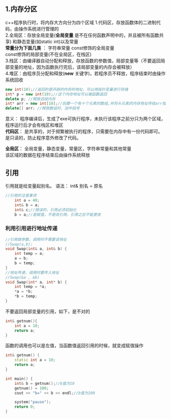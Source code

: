 ## 1.内存分区
c++程序执行时，将内存大方向分为四个区域
1.代码区，存放函数体的二进制代码，由操作系统进行管理的  
2.全局区：存放全局变量(__全局变量__ 是不在任何函数声明中的，并且被所有函数共享) 和静态变量(如static int)以及常量  
__常量分为下面几类__ ：
字符串常量 
const修饰的全局变量  
const修饰的局部变量(不在全局区，在栈区)  
3.栈区：由编译器自动分配和释放，存放函数的参数值，局部变量等（不要返回局部变量的地址，因为函数执行完后，该局部变量的内存会被释放）  
4.堆区：由程序员分配和释放(__new__ 关键字)，若程序员不释放，程序结束时由操作系统回收  
```c++
new int(10);//返回的是开辟的内存的地址，可以用指针变量进行存储
int* p = new int(10);//这个内存地址可以被函数返回
delete p; //释放这段内存
int* arr = new int[10];//创建一个有十个元素的数组,并将头元素的内存地址传给arr指针
delete[] arr; //释放数组时，加中括号
```
意义：
程序编译后，生成了exe可执行程序，未执行该程序之前分只为两个区域，程序运行后才会有栈区和堆区    
__代码区__：
是共享的，对于频繁被执行的程序，只需要在内存中有一份代码即可。
是只读的，防止程序意外修改了代码。

__全局区__：
全局变量，静态变量，常量区，字符串常量和其他常量  
该区域的数据在程序结束后由操作系统释放  

## 引用
引用就是给变量起别名。
语法： int& 别名 = 原名  
```c++
//引用的注意事项
	int a = 40;
	int& b = a;
	int& c;//错误的，引用必须初始化
	b = a;//是赋值，不是改引用，引用之后不能更改
```
### 利用引用进行地址传递

```c++
//引用做参数，调用时不需要读地址
//Swap(a,b);
void Swap(int& a, int& b) {
	int temp = a;
	a = b;
	b = temp;
}
//地址传递，调用时要传入地址
//Swap(&a , &b)
void Swap(int* a, int* b) {
	int temp = *a;
	*a = *b;
	*b = temp;
}
```
不要返回局部变量的引用，如下，是不对的  
```c++
int& getnum(){
	int a = 10;
	return a;
}
```
函数的调用也可以是左值，当函数值返回引用的时候，就变成赋值操作  
```c++
int& getnum() {
	static int a = 10;
	return a;
}

int main() {
	int& b = getnum();//b值为10
	getnum() = 100;
	cout << "b=" << b << endl;//b值为100

	system("pause");
	return 0; 
}
```
